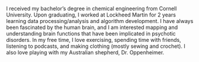 
I received my bachelor’s degree in chemical engineering from Cornell University. Upon graduating, I worked at Lockheed Martin for 2 years learning data processing/analysis and algorithm development. I have always been fascinated by the human brain, and I am interested mapping and understanding brain functions that have been implicated in psychotic disorders. In my free time, I love exercising, spending time with friends, listening to podcasts, and making clothing (mostly sewing and crochet). I also love playing with my Australian shepherd, Dr. Oppenheimer.